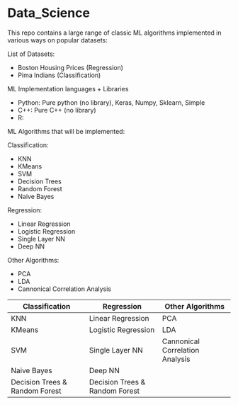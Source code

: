 # Data_Science

This repo contains a large range of classic ML algorithms implemented 
in various ways on popular datasets:

List of Datasets:
- Boston Housing Prices (Regression)
- Pima Indians          (Classification)


ML Implementation languages + Libraries
- Python: Pure python (no library), Keras, Numpy, Sklearn, Simple
- C++: Pure C++ (no library)
- R:


ML Algorithms that will be implemented:

 Classification:
- KNN
- KMeans
- SVM
- Decision Trees
- Random Forest
- Naive Bayes


 Regression:
- Linear Regression
- Logistic Regression
- Single Layer NN
- Deep NN


 Other Algorithms:
- PCA
- LDA
- Cannonical Correlation Analysis

| Classification | Regression | Other Algorithms |
| ----- | ----- | ----- |
| KNN | Linear Regression | PCA |
| KMeans | Logistic Regression | LDA |
| SVM | Single Layer NN | Cannonical Correlation Analysis |
| Naive Bayes | Deep NN | |
| Decision Trees & Random Forest | Decision Trees & Random Forest | |
